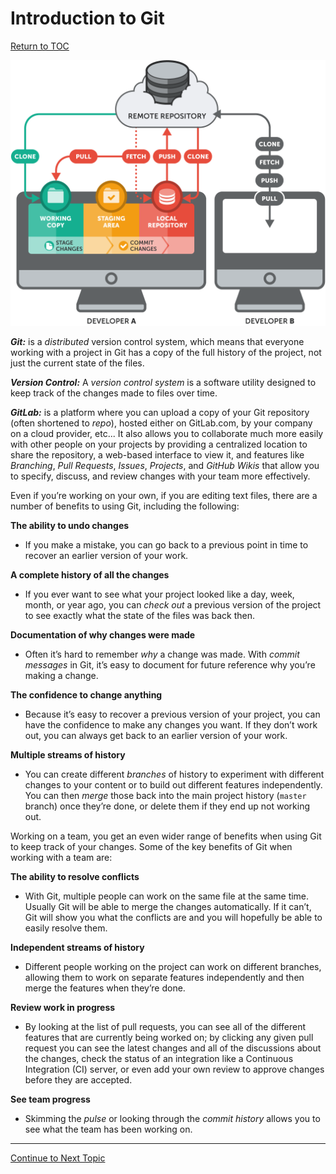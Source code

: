 # Introduction to Git

<a href="https://github.com/Tercileon/Intro_to_Git/blob/master/00-Table-of-Contents.md" rel="Return to TOC"> Return to TOC </a>

![](/assets/28.png)

_**Git:**_ is a _distributed_ version control system, which means that everyone working with a project in Git has a copy of the full history of the project, not just the current state of the files.

_**Version Control:**_ A _version control system_ is a software utility designed to keep track of the changes made to files over time.

_**GitLab:**_ is a platform where you can upload a copy of your Git repository \(often shortened to _repo_\), hosted either on GitLab.com, by your company on a cloud provider, etc...  It also allows you to collaborate much more easily with other people on your projects by providing a centralized location to share the repository, a web-based interface to view it, and features like _Branching_, _Pull Requests_, _Issues_, _Projects_, and _GitHub Wikis_ that allow you to specify, discuss, and review changes with your team more effectively.

Even if you’re working on your own, if you are editing text files, there are a number of benefits to using Git, including the following:

**The ability to undo changes**

* If you make a mistake, you can go back to a previous point in time to recover an earlier version of your work.

**A complete history of all the changes**

* If you ever want to see what your project looked like a day, week, month, or year ago, you can _check out_ a previous version of the project to see exactly what the state of the files was back then.

**Documentation of why changes were made**

* Often it’s hard to remember _why_ a change was made. With _commit messages_ in Git, it’s easy to document for future reference why you’re making a change.

**The confidence to change anything**

* Because it’s easy to recover a previous version of your project, you can have the confidence to make any changes you want. If they don’t work out, you can always get back to an earlier version of your work.

**Multiple streams of history**

* You can create different _branches_ of history to experiment with different changes to your content or to build out different features independently. You can then _merge_ those back into the main project history \(`master` branch\) once they’re done, or delete them if they end up not working out.

Working on a team, you get an even wider range of benefits when using Git to keep track of your changes. Some of the key benefits of Git when working with a team are:

**The ability to resolve conflicts**

* With Git, multiple people can work on the same file at the same time. Usually Git will be able to merge the changes automatically. If it can’t, Git will show you what the conflicts are and you will hopefully be able to easily resolve them.

**Independent streams of history**

* Different people working on the project can work on different branches, allowing them to work on separate features independently and then merge the features when they’re done.

**Review work in progress**

* By looking at the list of pull requests, you can see all of the different features that are currently being worked on; by clicking any given pull request you can see the latest changes and all of the discussions about the changes, check the status of an integration like a Continuous Integration \(CI\) server, or even add your own review to approve changes before they are accepted.

**See team progress**

* Skimming the _pulse_ or looking through the _commit history_ allows you to see what the team has been working on.

---

<a href="https://github.com/CyberTrainingUSAF/03-Introduction-to-Git/blob/master/02_key_concepts.md" rel="Continue to Next Topic"> Continue to Next Topic </a>
